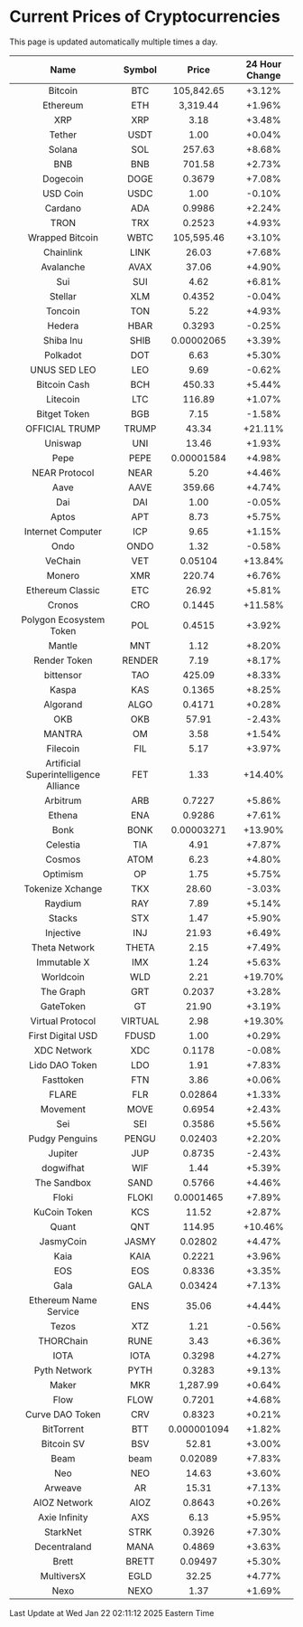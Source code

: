 # Current Prices of Cryptocurrencies
This page is updated automatically multiple times a day.

| Name | Symbol | Price | 24 Hour Change |
| :---: |:---:| :---: | :---: |
| Bitcoin | BTC | 105,842.65 | +3.12% |
| Ethereum | ETH | 3,319.44 | +1.96% |
| XRP | XRP | 3.18 | +3.48% |
| Tether | USDT | 1.00 | +0.04% |
| Solana | SOL | 257.63 | +8.68% |
| BNB | BNB | 701.58 | +2.73% |
| Dogecoin | DOGE | 0.3679 | +7.08% |
| USD Coin | USDC | 1.00 | -0.10% |
| Cardano | ADA | 0.9986 | +2.24% |
| TRON | TRX | 0.2523 | +4.93% |
| Wrapped Bitcoin | WBTC | 105,595.46 | +3.10% |
| Chainlink | LINK | 26.03 | +7.68% |
| Avalanche | AVAX | 37.06 | +4.90% |
| Sui | SUI | 4.62 | +6.81% |
| Stellar | XLM | 0.4352 | -0.04% |
| Toncoin | TON | 5.22 | +4.93% |
| Hedera | HBAR | 0.3293 | -0.25% |
| Shiba Inu | SHIB | 0.00002065 | +3.39% |
| Polkadot | DOT | 6.63 | +5.30% |
| UNUS SED LEO | LEO | 9.69 | -0.62% |
| Bitcoin Cash | BCH | 450.33 | +5.44% |
| Litecoin | LTC | 116.89 | +1.07% |
| Bitget Token | BGB | 7.15 | -1.58% |
| OFFICIAL TRUMP | TRUMP | 43.34 | +21.11% |
| Uniswap | UNI | 13.46 | +1.93% |
| Pepe | PEPE | 0.00001584 | +4.98% |
| NEAR Protocol | NEAR | 5.20 | +4.46% |
| Aave | AAVE | 359.66 | +4.74% |
| Dai | DAI | 1.00 | -0.05% |
| Aptos | APT | 8.73 | +5.75% |
| Internet Computer | ICP | 9.65 | +1.15% |
| Ondo | ONDO | 1.32 | -0.58% |
| VeChain | VET | 0.05104 | +13.84% |
| Monero | XMR | 220.74 | +6.76% |
| Ethereum Classic | ETC | 26.92 | +5.81% |
| Cronos | CRO | 0.1445 | +11.58% |
| Polygon Ecosystem Token | POL | 0.4515 | +3.92% |
| Mantle | MNT | 1.12 | +8.20% |
| Render Token | RENDER | 7.19 | +8.17% |
| bittensor | TAO | 425.09 | +8.33% |
| Kaspa | KAS | 0.1365 | +8.25% |
| Algorand | ALGO | 0.4171 | +0.28% |
| OKB | OKB | 57.91 | -2.43% |
| MANTRA | OM | 3.58 | +1.54% |
| Filecoin | FIL | 5.17 | +3.97% |
| Artificial Superintelligence Alliance | FET | 1.33 | +14.40% |
| Arbitrum | ARB | 0.7227 | +5.86% |
| Ethena | ENA | 0.9286 | +7.61% |
| Bonk | BONK | 0.00003271 | +13.90% |
| Celestia | TIA | 4.91 | +7.87% |
| Cosmos | ATOM | 6.23 | +4.80% |
| Optimism | OP | 1.75 | +5.75% |
| Tokenize Xchange | TKX | 28.60 | -3.03% |
| Raydium | RAY | 7.89 | +5.14% |
| Stacks | STX | 1.47 | +5.90% |
| Injective | INJ | 21.93 | +6.49% |
| Theta Network | THETA | 2.15 | +7.49% |
| Immutable X | IMX | 1.24 | +5.63% |
| Worldcoin | WLD | 2.21 | +19.70% |
| The Graph | GRT | 0.2037 | +3.28% |
| GateToken | GT | 21.90 | +3.19% |
| Virtual Protocol | VIRTUAL | 2.98 | +19.30% |
| First Digital USD | FDUSD | 1.00 | +0.29% |
| XDC Network | XDC | 0.1178 | -0.08% |
| Lido DAO Token | LDO | 1.91 | +7.83% |
| Fasttoken | FTN | 3.86 | +0.06% |
| FLARE | FLR | 0.02864 | +1.33% |
| Movement | MOVE | 0.6954 | +2.43% |
| Sei | SEI | 0.3586 | +5.56% |
| Pudgy Penguins | PENGU | 0.02403 | +2.20% |
| Jupiter | JUP | 0.8735 | -2.43% |
| dogwifhat | WIF | 1.44 | +5.39% |
| The Sandbox | SAND | 0.5766 | +4.46% |
| Floki | FLOKI | 0.0001465 | +7.89% |
| KuCoin Token | KCS | 11.52 | +2.87% |
| Quant | QNT | 114.95 | +10.46% |
| JasmyCoin | JASMY | 0.02802 | +4.47% |
| Kaia | KAIA | 0.2221 | +3.96% |
| EOS | EOS | 0.8336 | +3.35% |
| Gala | GALA | 0.03424 | +7.13% |
| Ethereum Name Service | ENS | 35.06 | +4.44% |
| Tezos | XTZ | 1.21 | -0.56% |
| THORChain | RUNE | 3.43 | +6.36% |
| IOTA | IOTA | 0.3298 | +4.27% |
| Pyth Network | PYTH | 0.3283 | +9.13% |
| Maker | MKR | 1,287.99 | +0.64% |
| Flow | FLOW | 0.7201 | +4.68% |
| Curve DAO Token | CRV | 0.8323 | +0.21% |
| BitTorrent | BTT | 0.000001094 | +1.82% |
| Bitcoin SV | BSV | 52.81 | +3.00% |
| Beam | beam | 0.02089 | +7.83% |
| Neo | NEO | 14.63 | +3.60% |
| Arweave | AR | 15.31 | +7.13% |
| AIOZ Network | AIOZ | 0.8643 | +0.26% |
| Axie Infinity | AXS | 6.13 | +5.95% |
| StarkNet | STRK | 0.3926 | +7.30% |
| Decentraland | MANA | 0.4869 | +3.63% |
| Brett | BRETT | 0.09497 | +5.30% |
| MultiversX | EGLD | 32.25 | +4.77% |
| Nexo | NEXO | 1.37 | +1.69% |

Last Update at Wed Jan 22 02:11:12 2025 Eastern Time